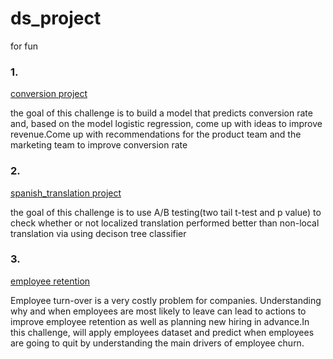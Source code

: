 # ds_project
for fun


### 1.
[conversion project](https://github.com/Libby007/ds_project/blob/main/conversion.ipynb)

the goal of this challenge is to build a model that predicts conversion rate and, based on the model logistic regression, come up with ideas to improve revenue.Come up with recommendations for the product team and the marketing team to improve conversion rate

### 2. 
[spanish_translation project](https://github.com/Libby007/ds_project/blob/main/spanish_translation.ipynb)

the goal of this challenge is to use A/B testing(two tail t-test and p value) to check whether or not localized translation performed better than non-local translation via using decison tree classifier

### 3.
[employee retention](https://github.com/Libby007/ds_project/blob/main/employee_retention.ipynb)

Employee turn-over is a very costly problem for companies. Understanding why and when employees are most likely to leave can lead to actions to improve employee retention as well as planning new hiring in advance.In this challenge, will apply employees dataset and predict when employees are going to quit by understanding the main drivers of employee churn.
